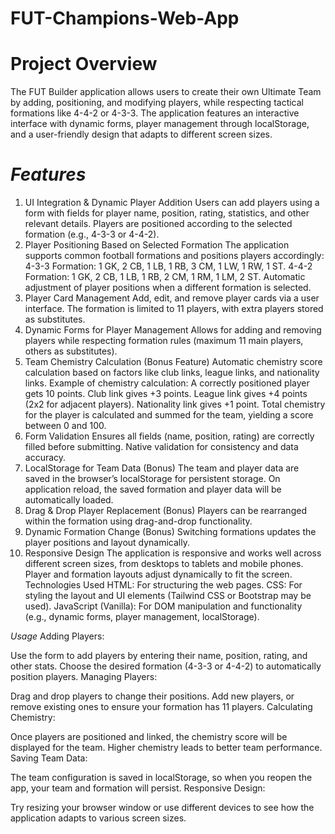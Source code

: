 # FUT-Champions-Web-App

# Project Overview
The FUT Builder application allows users to create their own Ultimate Team by adding, positioning, and modifying players, while respecting tactical formations like 4-4-2 or 4-3-3. The application features an interactive interface with dynamic forms, player management through localStorage, and a user-friendly design that adapts to different screen sizes.

# *Features*
1. UI Integration & Dynamic Player Addition
Users can add players using a form with fields for player name, position, rating, statistics, and other relevant details.
Players are positioned according to the selected formation (e.g., 4-3-3 or 4-4-2).
2. Player Positioning Based on Selected Formation
The application supports common football formations and positions players accordingly:
4-3-3 Formation: 1 GK, 2 CB, 1 LB, 1 RB, 3 CM, 1 LW, 1 RW, 1 ST.
4-4-2 Formation: 1 GK, 2 CB, 1 LB, 1 RB, 2 CM, 1 RM, 1 LM, 2 ST.
Automatic adjustment of player positions when a different formation is selected.
3. Player Card Management
Add, edit, and remove player cards via a user interface.
The formation is limited to 11 players, with extra players stored as substitutes.
4. Dynamic Forms for Player Management
Allows for adding and removing players while respecting formation rules (maximum 11 main players, others as substitutes).
5. Team Chemistry Calculation (Bonus Feature)
Automatic chemistry score calculation based on factors like club links, league links, and nationality links.
Example of chemistry calculation:
A correctly positioned player gets 10 points.
Club link gives +3 points.
League link gives +4 points (2x2 for adjacent players).
Nationality link gives +1 point.
Total chemistry for the player is calculated and summed for the team, yielding a score between 0 and 100.
6. Form Validation
Ensures all fields (name, position, rating) are correctly filled before submitting.
Native validation for consistency and data accuracy.
7. LocalStorage for Team Data (Bonus)
The team and player data are saved in the browser’s localStorage for persistent storage.
On application reload, the saved formation and player data will be automatically loaded.
8. Drag & Drop Player Replacement (Bonus)
Players can be rearranged within the formation using drag-and-drop functionality.
9. Dynamic Formation Change (Bonus)
Switching formations updates the player positions and layout dynamically.
10. Responsive Design
The application is responsive and works well across different screen sizes, from desktops to tablets and mobile phones.
Player and formation layouts adjust dynamically to fit the screen.
Technologies Used
HTML: For structuring the web pages.
CSS: For styling the layout and UI elements (Tailwind CSS or Bootstrap may be used).
JavaScript (Vanilla): For DOM manipulation and functionality (e.g., dynamic forms, player management, localStorage).

*Usage*
Adding Players:

Use the form to add players by entering their name, position, rating, and other stats.
Choose the desired formation (4-3-3 or 4-4-2) to automatically position players.
Managing Players:

Drag and drop players to change their positions.
Add new players, or remove existing ones to ensure your formation has 11 players.
Calculating Chemistry:

Once players are positioned and linked, the chemistry score will be displayed for the team.
Higher chemistry leads to better team performance.
Saving Team Data:

The team configuration is saved in localStorage, so when you reopen the app, your team and formation will persist.
Responsive Design:

Try resizing your browser window or use different devices to see how the application adapts to various screen sizes.
